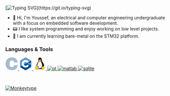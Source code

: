 [![Typing SVG](https://readme-typing-svg.demolab.com/?lines=Greetings!)](https://git.io/typing-svg)
- 👋 Hi, I'm Youssef, an electrical and computer engineering undergraduate with a focus on embedded software development.
- 📟 I like system programming and enjoy working on low level projects.
- 📓 I am currently learning bare-metal on the STM32 platform.

<h3 align="left">Languages & Tools</h3>
<p align="left">
  
  <a href="https://www.cprogramming.com/" target="_blank" rel="noreferrer">
    <img src="https://raw.githubusercontent.com/devicons/devicon/master/icons/c/c-original.svg" alt="c" width="40" height="40"/>
  </a>
  
  <a href="https://www.w3schools.com/cpp/" target="_blank" rel="noreferrer">
    <img src="https://raw.githubusercontent.com/devicons/devicon/master/icons/cplusplus/cplusplus-original.svg" alt="cplusplus" width="40" height="40"/>
  </a>
  
  <a href="https://www.linux.org/" target="_blank" rel="noreferrer">
    <img src="https://raw.githubusercontent.com/devicons/devicon/master/icons/linux/linux-original.svg" alt="linux" width="40" height="40"/>
  </a>
  
  <a href="https://www.qt.io/" target="_blank" rel="noreferrer">
    <img src="https://upload.wikimedia.org/wikipedia/commons/0/0b/Qt_logo_2016.svg" alt="qt" width="40" height="40"/>
  </a>

  <a href="https://www.mathworks.com/" target="_blank" rel="noreferrer">
    <img src="https://upload.wikimedia.org/wikipedia/commons/2/21/Matlab_Logo.png" alt="matlab" width="40" height="40"/>
  </a>
  
  <a href="https://www.sqlite.org/" target="_blank" rel="noreferrer">
    <img src="https://upload.wikimedia.org/wikipedia/commons/3/38/SQLite370.svg" alt="sqlite" width="80"/>
  </a>
</p>  

<br>

[![Monkeytype](https://img.shields.io/badge/monkeytype-ffaa71?logo=monkeytype&logoColor=FFFFFF&labelColor=FF717F)](https://monkeytype.com/profile/nameless-dev)
